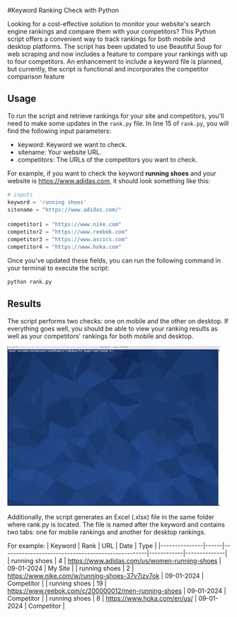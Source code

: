 #Keyword Ranking Check with Python




Looking for a cost-effective solution to monitor your website's search engine rankings and compare them with your competitors? This Python script offers a convenient way to track rankings for both mobile and desktop platforms. 
The script has been updated to use Beautiful Soup for web scraping and now includes a feature to compare your rankings with up to four competitors. An enhancement to include a keyword file is planned, but currently, the script is functional and incorporates the competitor comparison feature





## Usage

To run the script and retrieve rankings for your site and competitors, you'll need to make some updates in the `rank.py` file. In line 15 of `rank.py`, you will find the following input parameters:

- keyword: Keyword we want to check.
- sitename: Your website URL.
- competitors: The URLs of the competitors you want to check.

For example, if you want to check the keyword **running shoes** and your website is https://www.adidas.com, it should look something like this:

```python
# inputs
keyword = 'running shoes'
sitename = "https://www.adidas.com/"

competitor1 = "https://www.nike.com"
competitor2 = "https://www.reebok.com"
competitor3 = "https://www.ascics.com"
competitor4 = "https://www.hoka.com"
```
Once you've updated these fields, you can run the following command in your terminal to execute the script:

```bash
python rank.py

```
## Results

The script performs two checks: one on mobile and the other on desktop. If everything goes well, you should be able to view your ranking results as well as your competitors' rankings for both mobile and desktop.

![Rankings check](rank.gif)

Additionally, the script generates an Excel (.xlsx) file in the same folder where rank.py is located. The file is named after the keyword and contains two tabs: one for mobile rankings and another for desktop rankings.

For example:
| Keyword       | Rank | URL                                               | Date       | Type         |
|---------------|------|---------------------------------------------------|------------|--------------|
| running shoes | 4    | https://www.adidas.com/us/women-running-shoes    | 09-01-2024 | My Site      |
| running shoes | 2    | https://www.nike.com/w/running-shoes-37v7jzy7ok | 09-01-2024 | Competitor  |
| running shoes | 19   | https://www.reebok.com/c/200000012/men-running-shoes | 09-01-2024 | Competitor  |
| running shoes | 8    | https://www.hoka.com/en/us/                      | 09-01-2024 | Competitor  |













